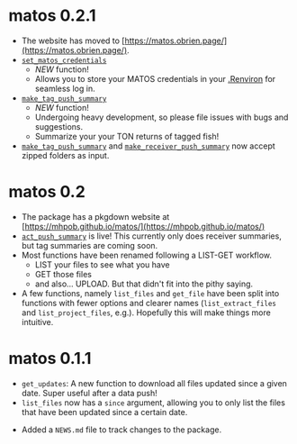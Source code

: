 # matos 0.2.1

  - The website has moved to [https://matos.obrien.page/](https://matos.obrien.page/).
  - [`set_matos_credentials`](https://matos.obrien.page/reference/set_matos_credentials.html) 
    - *NEW* function!
    - Allows you to store your MATOS credentials in your [.Renviron](https://rstats.wtf/r-startup.html#renviron) for seamless log in.
  - [`make_tag_push_summary`](https://matos.obrien.page/reference/make_tag_push_summary.html)
    - *NEW* function!
    - Undergoing heavy development, so please file issues with bugs and suggestions.
    - Summarize your your TON returns of tagged fish!
  - [`make_tag_push_summary`](https://matos.obrien.page/reference/make_tag_push_summary.html) and [`make_receiver_push_summary`](https://matos.obrien.page/reference/make_receiver_push_summary.html) now accept zipped folders as input.

# matos 0.2

  - The package has a pkgdown website at [https://mhpob.github.io/matos/](https://mhpob.github.io/matos/)
  - [`act_push_summary`](https://mhpob.github.io/matos/reference/act_push_summary.html) is live! This currently only does receiver summaries, but tag summaries are coming soon.
  - Most functions have been renamed following a LIST-GET workflow.
    - LIST your files to see what you have
    - GET those files
    - and also... UPLOAD. But that didn't fit into the pithy saying.
  - A few functions, namely `list_files` and `get_file` have been split into functions with fewer options and clearer names (`list_extract_files` and `list_project_files`, e.g.). Hopefully this will make things more intuitive.
  
# matos 0.1.1
  - `get_updates`: A new function to download all files updated since a given date. Super useful after a data push!
  - `list_files` now has a `since` argument, allowing you to only list the files that have been updated since a certain date.
* Added a `NEWS.md` file to track changes to the package.
